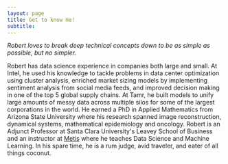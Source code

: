 ```yaml
---
layout: page
title: Get to know me!
subtitle:
---
```


*Robert loves to break deep technical concepts down to be as simple as possible, but no simpler.*

Robert has data science experience in companies both large and small. At Intel, he used his knowledge to tackle problems in data center optimization using cluster analysis, enriched market sizing models by implementing sentiment analysis from social media feeds, and improved decision making in one of the top 5 global supply chains. At Tamr, he built models to unify large amounts of messy data across multiple silos for some of the largest corporations in the world. He earned a PhD in Applied Mathematics from Arizona State University where his research spanned image reconstruction, dynamical systems, mathematical epidemiology and oncology. Robert is an Adjunct Professor at Santa Clara University's Leavey School of Business and an instructor at [Metis](www.thisismetis.com) where he teaches Data Science and Machine Learning. In his spare time, he is a rum judge, avid traveler, and eater of all things coconut.

